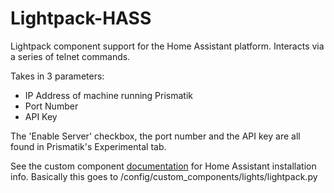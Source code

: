 # Lightpack-HASS
Lightpack component support for the Home Assistant platform. Interacts via a series of telnet commands.

Takes in 3 parameters:
- IP Address of machine running Prismatik
- Port Number
- API Key

The 'Enable Server' checkbox, the port number and the API key are all found in Prismatik's Experimental tab.

See the custom component [documentation](https://home-assistant.io/developers/component_loading/) for Home Assistant installation info. Basically this goes to /config/custom_components/lights/lightpack.py
